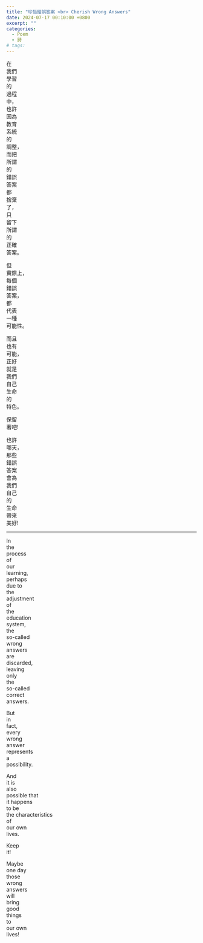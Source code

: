 ```yaml
---
title: "珍惜錯誤答案 <br> Cherish Wrong Answers"
date: 2024-07-17 00:10:00 +0800
excerpt: ""
categories:
  - Poem
  - 詩
# tags:
---
```


在  
我們  
學習  
的  
過程  
中，  
也許  
因為  
教育  
系統  
的  
調整，  
而把  
所謂  
的  
錯誤  
答案  
都  
捨棄  
了，  
只  
留下  
所謂  
的  
正確  
答案。

但  
實際上，  
每個  
錯誤  
答案，  
都  
代表  
一種  
可能性。

而且  
也有  
可能，  
正好  
就是  
我們  
自己  
生命  
的  
特色。

保留  
著吧!

也許  
哪天，  
那些  
錯誤  
答案  
會為  
我們  
自己  
的  
生命  
帶來  
美好!

---

In  
the  
process  
of  
our  
learning,  
perhaps  
due to  
the  
adjustment  
of  
the  
education  
system,  
the  
so-called  
wrong  
answers  
are  
discarded,  
leaving  
only  
the  
so-called  
correct  
answers.

But  
in  
fact,  
every  
wrong  
answer  
represents  
a  
possibility.

And  
it is  
also  
possible that  
it happens  
to be  
the characteristics  
of  
our own  
lives.

Keep  
it!

Maybe  
one day  
those  
wrong  
answers  
will  
bring  
good  
things  
to  
our own  
lives!
